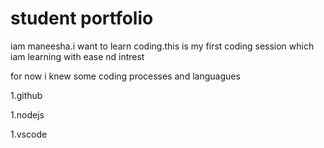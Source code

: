 # student portfolio

iam maneesha.i want to learn coding.this is my first coding session which iam learning with ease nd intrest

for now i knew some coding processes and languagues

1.github

1.nodejs

1.vscode
